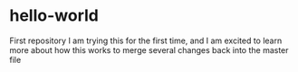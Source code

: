 # hello-world
First repository
I am trying this for the first time, and I am excited to learn more about how this works to merge several changes back into the master file
